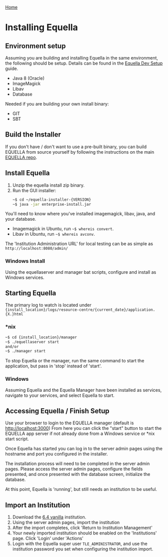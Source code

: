 [Home](https://equella.github.io/)

# Installing Equella

## Environment setup
Assuming you are building and installing Equella in the same environment, the following should be setup.  Details can be found in the [Equella Dev Setup](https://github.com/equella/Equella#download-required-software) guide.

- Java 8 (Oracle)
- ImageMagick
- Libav
- Database

Needed if you are building your own install binary:
- GIT
- SBT

## Build the Installer

If you don't have / don't want to use a pre-built binary, you can build EQUELLA from source yourself by following the instructions on the main [EQUELLA repo](https://github.com/equella/Equella).

## Install Equella
1. Unzip the equella install zip binary.
1. Run the GUI installer:
    ```bash
    ~$ cd ~/equella-installer-{VERSION}
    ~$ java -jar enterprise-install.jar
    ```
You'll need to know where you've installed imagemagick, libav, java, and your database.
- Imagemagick in Ubuntu, run ```~$ whereis convert```.
- Libav in Ubuntu, run ```~$ whereis avconv```.

The 'Institution Administration URL' for local testing can be as simple as ```http://localhost:8080/admin/```

### Windows Install
Using the equellaserver and manager bat scripts, configure and install as Windows services.

## Starting Equella
The primary log to watch is located under ```{install_location}/logs/resource-centre/{current_date}/application.{X.}html```

### \*nix
```bash
~$ cd {install_location}/manager
~$ ./equellaserver start
and/or
~$ ./manager start
```
To stop Equella or the manager, run the same command to start the application, but pass in 'stop' instead of 'start'.

### Windows
Assuming Equella and the Equella Manager have been installed as services, navigate to your services, and select Equella to start.

## Accessing Equella / Finish Setup
Use your browser to login to the EQUELLA manager (default is <http://localhost:3000>)
From here you can click the "start" button to start the EQUELLA app server if not already done from a Windows service or \*nix start script.

Once Equella has started you can log in to the server admin pages using the hostname and port you configured in the installer.

The installation process will need to be completed in the server admin pages.  Please access the server admin pages, configure the fields presented, and once presented with the database screen, initialize the database.

At this point, Equella is 'running', but still needs an institution to be useful.

## Import an Institution
1. Download the [6.4 vanilla](https://github.com/equella/equella.github.io/blob/master/guides/6.4VanillaReferenceInstitution.tgz) institution.
1. Using the server admin pages, import the institution
1. After the import completes, click 'Return to Institution Management'
1. Your newly imported institution should be enabled on the 'Institutions' page.  Click 'Login' under 'Actions'
1. Login with the Equella super user ```TLE_ADMINISTRATOR```, and use the institution password you set when configuring the institution import.

